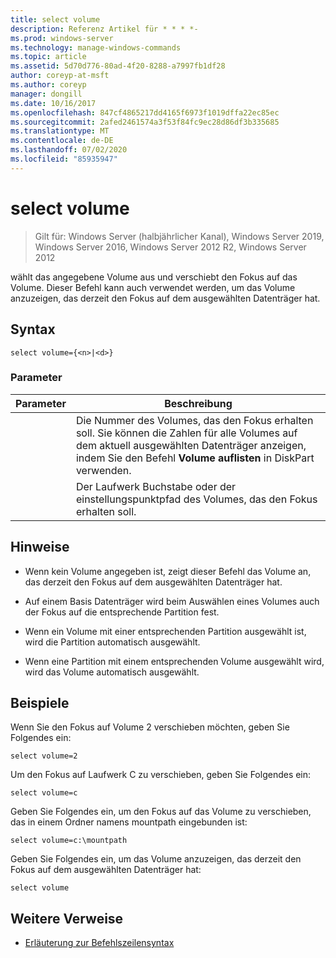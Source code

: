 ```yaml
---
title: select volume
description: Referenz Artikel für * * * *-
ms.prod: windows-server
ms.technology: manage-windows-commands
ms.topic: article
ms.assetid: 5d70d776-80ad-4f20-8288-a7997fb1df28
author: coreyp-at-msft
ms.author: coreyp
manager: dongill
ms.date: 10/16/2017
ms.openlocfilehash: 847cf4865217dd4165f6973f1019dffa22ec85ec
ms.sourcegitcommit: 2afed2461574a3f53f84fc9ec28d86df3b335685
ms.translationtype: MT
ms.contentlocale: de-DE
ms.lasthandoff: 07/02/2020
ms.locfileid: "85935947"
---
```

# <a name="select-volume"></a>select volume

> Gilt für: Windows Server (halbjährlicher Kanal), Windows Server 2019, Windows Server 2016, Windows Server 2012 R2, Windows Server 2012

wählt das angegebene Volume aus und verschiebt den Fokus auf das Volume. Dieser Befehl kann auch verwendet werden, um das Volume anzuzeigen, das derzeit den Fokus auf dem ausgewählten Datenträger hat.



## <a name="syntax"></a>Syntax

```
select volume={<n>|<d>}
```

### <a name="parameters"></a>Parameter

| Parameter |                                                                               Beschreibung                                                                                |
|-----------|--------------------------------------------------------------------------------------------------------------------------------------------------------------------------|
|    <n>    | Die Nummer des Volumes, das den Fokus erhalten soll. Sie können die Zahlen für alle Volumes auf dem aktuell ausgewählten Datenträger anzeigen, indem Sie den Befehl **Volume auflisten** in DiskPart verwenden. |
|    <d>    |                                                 Der Laufwerk Buchstabe oder der einstellungspunktpfad des Volumes, das den Fokus erhalten soll.                                                 |

## <a name="remarks"></a>Hinweise

-   Wenn kein Volume angegeben ist, zeigt dieser Befehl das Volume an, das derzeit den Fokus auf dem ausgewählten Datenträger hat.

-   Auf einem Basis Datenträger wird beim Auswählen eines Volumes auch der Fokus auf die entsprechende Partition fest.

-   Wenn ein Volume mit einer entsprechenden Partition ausgewählt ist, wird die Partition automatisch ausgewählt.

-   Wenn eine Partition mit einem entsprechenden Volume ausgewählt wird, wird das Volume automatisch ausgewählt.

## <a name="examples"></a>Beispiele
Wenn Sie den Fokus auf Volume 2 verschieben möchten, geben Sie Folgendes ein:

```
select volume=2
```

Um den Fokus auf Laufwerk C zu verschieben, geben Sie Folgendes ein:

```
select volume=c
```

Geben Sie Folgendes ein, um den Fokus auf das Volume zu verschieben, das in einem Ordner namens mountpath eingebunden ist:

```
select volume=c:\mountpath
```

Geben Sie Folgendes ein, um das Volume anzuzeigen, das derzeit den Fokus auf dem ausgewählten Datenträger hat:

```
select volume
```

## <a name="additional-references"></a>Weitere Verweise
- [Erläuterung zur Befehlszeilensyntax](command-line-syntax-key.md)




